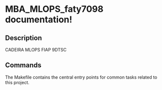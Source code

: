 # MBA_MLOPS_faty7098 documentation!

## Description

CADEIRA MLOPS FIAP 9DTSC

## Commands

The Makefile contains the central entry points for common tasks related to this project.

